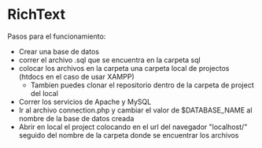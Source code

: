 # RichText

Pasos para el funcionamiento:

* Crear una base de datos
* correr el archivo .sql que se encuentra en la carpeta sql
* colocar los archivos en la carpeta una carpeta local de projectos (htdocs en el caso de usar XAMPP)
	* Tambien puedes clonar el repositorio dentro de la carpeta de project del local 
* Correr los servicios de Apache y MySQL
* Ir al archivo connection.php y cambiar el valor de $DATABASE_NAME al nombre de la base de datos creada
* Abrir en local el project colocando en el url del navegador "localhost/" seguido del nombre de la carpeta donde se encuentrar los archivos